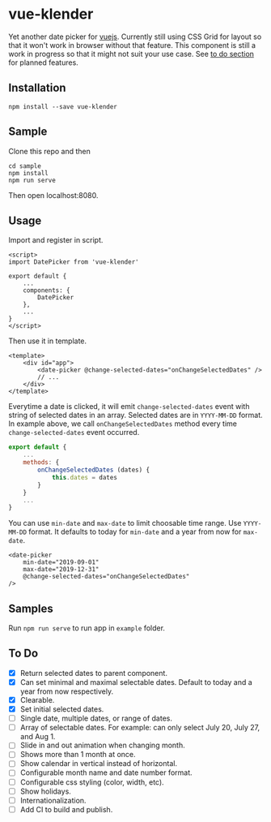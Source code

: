 # vue-klender

Yet another date picker for [vuejs](https://vuejs.org). Currently still using
CSS Grid for layout so that it won't work in browser without
that feature. This component is still a work in progress so that it might not
suit your use case. See [to do section](#to-do) for planned features.

## Installation

```
npm install --save vue-klender
```

## Sample

Clone this repo and then

```
cd sample
npm install
npm run serve
```

Then open localhost:8080.

## Usage

Import and register in script.

```vue
<script>
import DatePicker from 'vue-klender'

export default {
	...
	components: {
		DatePicker
	},
	...
}
</script>
```

Then use it in template.

```vue
<template>
	<div id="app">
		<date-picker @change-selected-dates="onChangeSelectedDates" />
		// ...
	</div>
</template>
```

Everytime a date is clicked, it will emit `change-selected-dates` event
with string of selected dates in an array. Selected dates are in `YYYY-MM-DD`
format. In example above, we call `onChangeSelectedDates` method every time
`change-selected-dates` event occurred.

```javascript
export default {
	...
	methods: {
		onChangeSelectedDates (dates) {
			this.dates = dates
		}
	}
	...
}
```

You can use `min-date` and `max-date` to limit choosable time range. Use `YYYY-MM-DD`
format. It defaults to today for `min-date` and a year from now for `max-date`.

```vue
<date-picker
	min-date="2019-09-01"
	max-date="2019-12-31"
	@change-selected-dates="onChangeSelectedDates"
/>
```

## Samples

Run `npm run serve` to run app in `example` folder.

## To Do

- [x] Return selected dates to parent component.
- [x] Can set minimal and maximal selectable dates. Default to today and a year from now respectively.
- [x] Clearable.
- [x] Set initial selected dates.
- [ ] Single date, multiple dates, or range of dates.
- [ ] Array of selectable dates. For example: can only select July 20, July 27, and Aug 1.
- [ ] Slide in and out animation when changing month.
- [ ] Shows more than 1 month at once.
- [ ] Show calendar in vertical instead of horizontal.
- [ ] Configurable month name and date number format.
- [ ] Configurable css styling (color, width, etc).
- [ ] Show holidays.
- [ ] Internationalization.
- [ ] Add CI to build and publish.
